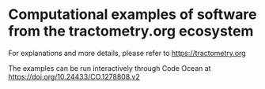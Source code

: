 # Computational examples of software from the tractometry.org ecosystem 

For explanations and more details, please refer to https://tractometry.org

The examples can be run interactively through Code Ocean at https://doi.org/10.24433/CO.1278808.v2
